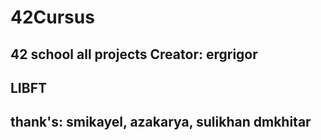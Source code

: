 # 42Cursus
42 school all projects
Creator: ergrigor
-----------------------------------------
LIBFT
-----------------------------------------

thank's: smikayel, azakarya, sulikhan
dmkhitar
-----------------------------------------
